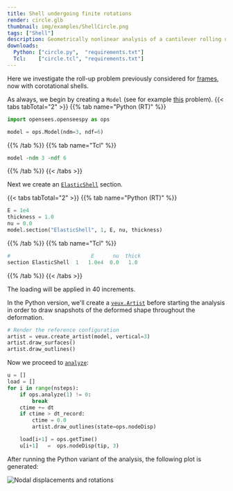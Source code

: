 ```yaml
---
title: Shell undergoing finite rotations
render: circle.glb
thumbnail: img/examples/ShellCircle.png
tags: ["Shell"]
description: Geometrically nonlinear analysis of a cantilever rolling up under the action of a point moment, performed with shell finite elements.
downloads:
  Python: ["circle.py",  "requirements.txt"]
  Tcl:    ["circle.tcl", "requirements.txt"]
---
```



Here we investigate the roll-up problem previously considered for [frames](../framecircle), now with corotational shells.

As always, we begin by creating a `Model` (see for example [this](../example7) problem).
{{< tabs tabTotal="2" >}}
{{% tab name="Python (RT)" %}}
```python
import opensees.openseespy as ops

model = ops.Model(ndm=3, ndf=6)
```
{{% /tab %}}
{{% tab name="Tcl" %}}
```tcl
model -ndm 3 -ndf 6
```
{{% /tab %}}
{{< /tabs >}}

Next we create an [`ElasticShell`](https://xara.so/user/manual/section/ElasticShell.html) section.

{{< tabs tabTotal="2" >}}
{{% tab name="Python (RT)" %}}
```python
E = 1e4
thickness = 1.0
nu = 0.0
model.section("ElasticShell", 1, E, nu, thickness)
```
{{% /tab %}}
{{% tab name="Tcl" %}}
```tcl
#                          E      nu  thick
section ElasticShell  1   1.0e4  0.0   1.0
```
{{% /tab %}}
{{< /tabs >}}

The loading will be applied in 40 increments.

In the Python version, we'll create a [`veux.Artist`](https://veux.io/library/artist/index.html) before starting the analysis
in order to draw snapshots of the deformed shape throughout the deformation.
```python
# Render the reference configuration
artist = veux.create_artist(model, vertical=3)
artist.draw_surfaces()
artist.draw_outlines()
```

Now we proceed to [`analyze`](https://xara.so/user/manual/analysis/analyze.html):
```python
u = []
load = []
for i in range(nsteps):
    if ops.analyze(1) != 0:
        break
    ctime += dt
    if ctime > dt_record:
        ctime = 0.0
        artist.draw_outlines(state=ops.nodeDisp)

    load[i+1] = ops.getTime()
    u[i+1]   =  ops.nodeDisp(tip, 3)
```


After running the Python variant of the analysis, the following plot is generated:

![Nodal displacements and rotations](img/plot.png)

